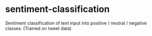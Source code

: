 # sentiment-classification
Sentiment classification of text input into positive / neutral / negative classes. (Trained on tweet data)
